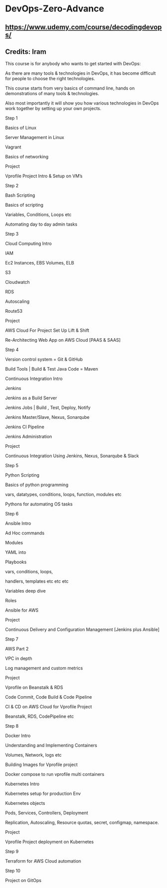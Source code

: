 # DevOps-Zero-Advance

## https://www.udemy.com/course/decodingdevops/

## Credits: Iram

This course is for anybody who wants to get started with DevOps:

As there are many tools & technologies in DevOps, it has become difficult for people to choose the right technologies.



This course starts from very basics of command line, hands on demonstrations of many tools & technologies.

Also most importantly it will show you how various technologies in DevOps work together by setting up your own projects.



Step 1

Basics of Linux

Server Management in Linux

Vagrant

Basics of networking

Project

Vprofile Project Intro & Setup on VM’s



Step 2

Bash Scripting

Basics of scripting

Variables, Conditions, Loops etc

Automating day to day admin tasks



Step 3

Cloud Computing Intro

IAM

Ec2 Instances, EBS Volumes, ELB

S3

Cloudwatch

RDS

Autoscaling

Route53

Project

AWS Cloud For Project Set Up Lift & Shift

Re-Architecting Web App on AWS Cloud [PAAS & SAAS]



Step 4

Version control system = Git & GitHub

Build Tools | Build & Test Java Code = Maven

Continuous Integration Intro

Jenkins

Jenkins as a Build Server

Jenkins Jobs | Build , Test, Deploy, Notify

Jenkins Master/Slave, Nexus, Sonarqube

Jenkins CI Pipeline

Jenkins Administration

Project

Continuous Integration Using Jenkins, Nexus, Sonarqube & Slack


Step 5

Python Scripting

Basics of python programming

vars, datatypes, conditions, loops, function, modules etc

Pythons for automating OS tasks


Step 6

Ansible Intro

Ad Hoc commands

Modules

YAML into

Playbooks

vars, conditions, loops,

handlers, templates etc etc etc

Variables deep dive

Roles

Ansible for AWS

Project

Continuous Delivery and Configuration Management [Jenkins plus Ansible]


Step 7

AWS Part 2

VPC in depth

Log management and custom metrics

Project

Vprofile on Beanstalk & RDS

Code Commit, Code Build & Code Pipeline

CI & CD on AWS Cloud for Vprofile Project

Beanstalk, RDS, CodePipeline etc



Step 8

Docker Intro

Understanding and Implementing Containers

Volumes, Network, logs etc

Building Images for Vprofile project

Docker compose to run vprofile multi containers

Kubernetes Intro

Kubernetes setup for production Env

Kubernetes objects

Pods, Services, Controllers, Deployment

Replication, Autoscaling, Resource quotas, secret, configmap, namespace.


Project

Vprofile Project deployment on Kubernetes



Step 9

Terraform for AWS Cloud automation



Step 10

Project on GitOps
